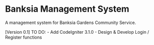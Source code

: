 # Banksia Management System

A management system for Banksia Gardens Community Service.

[Version 0.1]
TO DO:
	- Add CodeIgniter 3.1.0
	- Design & Develop Login / Register functions